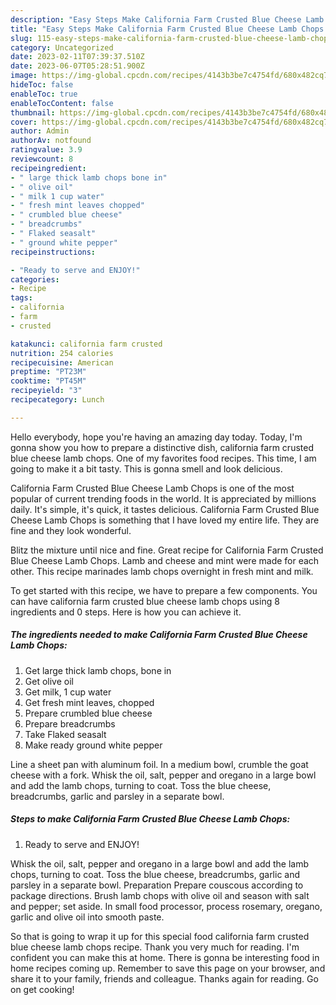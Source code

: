 ```yaml
---
description: "Easy Steps Make California Farm Crusted Blue Cheese Lamb Chops yang Very Delicious}"
title: "Easy Steps Make California Farm Crusted Blue Cheese Lamb Chops yang Very Delicious}"
slug: 115-easy-steps-make-california-farm-crusted-blue-cheese-lamb-chops-yang-very-delicious
category: Uncategorized
date: 2023-02-11T07:39:37.510Z
date: 2023-06-07T05:28:51.900Z
image: https://img-global.cpcdn.com/recipes/4143b3be7c4754fd/680x482cq70/california-farm-crusted-blue-cheese-lamb-chops-recipe-main-photo.jpg
hideToc: false
enableToc: true
enableTocContent: false
thumbnail: https://img-global.cpcdn.com/recipes/4143b3be7c4754fd/680x482cq70/california-farm-crusted-blue-cheese-lamb-chops-recipe-main-photo.jpg
cover: https://img-global.cpcdn.com/recipes/4143b3be7c4754fd/680x482cq70/california-farm-crusted-blue-cheese-lamb-chops-recipe-main-photo.jpg
author: Admin
authorAv: notfound
ratingvalue: 3.9
reviewcount: 8
recipeingredient:
- " large thick lamb chops bone in"
- " olive oil"
- " milk 1 cup water"
- " fresh mint leaves chopped"
- " crumbled blue cheese"
- " breadcrumbs"
- " Flaked seasalt"
- " ground white pepper"
recipeinstructions:

- "Ready to serve and ENJOY!"
categories:
- Recipe
tags:
- california
- farm
- crusted

katakunci: california farm crusted 
nutrition: 254 calories
recipecuisine: American
preptime: "PT23M"
cooktime: "PT45M"
recipeyield: "3"
recipecategory: Lunch

---
```



Hello everybody, hope you're having an amazing day today. Today, I'm gonna show you how to prepare a distinctive dish, california farm crusted blue cheese lamb chops. One of my favorites food recipes. This time, I am going to make it a bit tasty. This is gonna smell and look delicious.

California Farm Crusted Blue Cheese Lamb Chops is one of the most popular of current trending foods in the world. It is appreciated by millions daily. It's simple, it's quick, it tastes delicious. California Farm Crusted Blue Cheese Lamb Chops is something that I have loved my entire life. They are fine and they look wonderful.

Blitz the mixture until nice and fine. Great recipe for California Farm Crusted Blue Cheese Lamb Chops. Lamb and cheese and mint were made for each other. This recipe marinades lamb chops overnight in fresh mint and milk.


To get started with this recipe, we have to prepare a few components. You can have california farm crusted blue cheese lamb chops using 8 ingredients and 0 steps. Here is how you can achieve it.

<!--inarticleads1-->

##### The ingredients needed to make California Farm Crusted Blue Cheese Lamb Chops:

1. Get  large thick lamb chops, bone in
1. Get  olive oil
1. Get  milk, 1 cup water
1. Get  fresh mint leaves, chopped
1. Prepare  crumbled blue cheese
1. Prepare  breadcrumbs
1. Take  Flaked seasalt
1. Make ready  ground white pepper


Line a sheet pan with aluminum foil. In a medium bowl, crumble the goat cheese with a fork. Whisk the oil, salt, pepper and oregano in a large bowl and add the lamb chops, turning to coat. Toss the blue cheese, breadcrumbs, garlic and parsley in a separate bowl. 

<!--inarticleads2-->

##### Steps to make California Farm Crusted Blue Cheese Lamb Chops:


1. Ready to serve and ENJOY!

Whisk the oil, salt, pepper and oregano in a large bowl and add the lamb chops, turning to coat. Toss the blue cheese, breadcrumbs, garlic and parsley in a separate bowl. Preparation Prepare couscous according to package directions. Brush lamb chops with olive oil and season with salt and pepper; set aside. In small food processor, process rosemary, oregano, garlic and olive oil into smooth paste. 

So that is going to wrap it up for this special food california farm crusted blue cheese lamb chops recipe. Thank you very much for reading. I'm confident you can make this at home. There is gonna be interesting food in home recipes coming up. Remember to save this page on your browser, and share it to your family, friends and colleague. Thanks again for reading. Go on get cooking!
